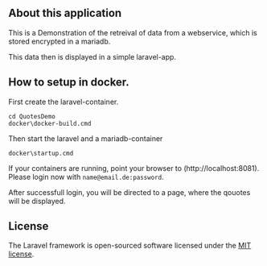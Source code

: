 
## About this application

This is a Demonstration of the retreival of data from a webservice, which is stored encrypted in a mariadb.

This data then is displayed in a simple laravel-app.

## How to setup in docker.

First create the laravel-container.
```
cd QuotesDemo
docker\docker-build.cmd
``` 
Then start the laravel and a mariadb-container

```
docker\startup.cmd
```

If your containers are running, point your browser to (http://localhost:8081).
Please login now with ```name@email.de:password```.

After successfull login, you will be directed to a page, where the qouotes will be displayed.

## License

The Laravel framework is open-sourced software licensed under the [MIT license](https://opensource.org/licenses/MIT).
